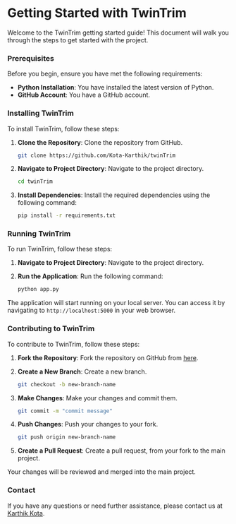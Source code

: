 # Getting Started with TwinTrim

Welcome to the TwinTrim getting started guide! This document will walk you through the steps to get started with the project.

### Prerequisites

Before you begin, ensure you have met the following requirements:

- **Python Installation**: You have installed the latest version of Python.
- **GitHub Account**: You have a GitHub account.

### Installing TwinTrim

To install TwinTrim, follow these steps:

1. **Clone the Repository**: Clone the repository from GitHub.

    ```bash
    git clone https://github.com/Kota-Karthik/twinTrim
    ```

2. **Navigate to Project Directory**: Navigate to the project directory.

    ```bash
    cd twinTrim
    ```

3. **Install Dependencies**: Install the required dependencies using the following command:

   ```bash
   pip install -r requirements.txt
   ```

### Running TwinTrim

To run TwinTrim, follow these steps:

1. **Navigate to Project Directory**: Navigate to the project directory.
2. **Run the Application**: Run the following command:

   ```bash
   python app.py
   ```

The application will start running on your local server. You can access it by navigating to `http://localhost:5000` in your web browser.

### Contributing to TwinTrim

To contribute to TwinTrim, follow these steps:

1. **Fork the Repository**: Fork the repository on GitHub from [here](https://github.com/Kota-Karthik/twinTrim/fork).

2. **Create a New Branch**: Create a new branch.

    ```bash
    git checkout -b new-branch-name
    ```

3. **Make Changes**: Make your changes and commit them.

    ```bash
    git commit -m "commit message"
    ```

4. **Push Changes**: Push your changes to your fork.

    ```bash
    git push origin new-branch-name
    ``` 

5. **Create a Pull Request**: Create a pull request, from your fork to the main project.

Your changes will be reviewed and merged into the main project.

### Contact

If you have any questions or need further assistance, please contact us at [Karthik Kota](https://www.linkedin.com/in/karthik-kota-44708924b/).

